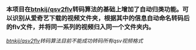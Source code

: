 ### 本项目在[btnkij/qsv2flv](https://github.com/btnkij/qsv2flv)转码算法的基础上增加了自动归类功能。可以识别从爱奇艺下载的视频文件夹，根据其中的信息自动命名转码后的flv文件，并将同一系列的视频归入同一个文件夹内。

*[btnkij/qsv2flv](https://github.com/btnkij/qsv2flv)转码算法目前不能成功转码所有qsv视频格式*
